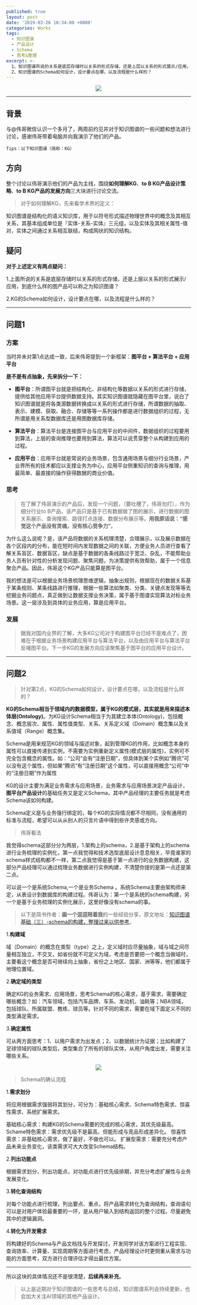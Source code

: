 ```yaml
---
published: true
layout: post
date: '2019-03-26 10:34:00 +0800'
categories: Works
tags:
  - 知识图谱
  - 产品设计
  - Schema
  - 思考&整理
excerpt: >-
  1、知识图谱所说的关系是底层存储时以关系的形式存储，还是上层以关系的形式展示/应用，到底什么样的图产品可以称之为知识图谱？
  2、知识图谱的Schema如何设计，设计要点在哪，以及流程是什么样的？
---
```

<div align="center"><img src="https://www.bobinsun.cn/assets/images/logo-top.jpg"/></div>

---

## 背景

与@伟哥微信认识一个多月了，两周前约见并对于知识图谱的一些问题和想法进行讨论，感谢伟哥带着电脑并向我演示了他们的产品。

```
Tips：以下知识图谱（简称：KG）
```

## 方向

整个讨论以伟哥演示他们的产品为主线，围绕**如何理解KG**、**to B KG产品设计策略**、**to B KG产品的发展方向**三大块进行讨论交流。

> 对于如何理解KG，先来看学术界的定义：

知识图谱是结构化的语义知识库，用于以符号形式描述物理世界中的概念及其相互关系，其基本组成单位是『实体-关系-实体』三元组，以及实体及其相关属性-值对，实体之间通过关系相互联结，构成网状的知识结构。

## 疑问

**对于上述定义有两点疑问：**

1.上面所说的关系是底层存储时以关系的形式存储，还是上层以关系的形式展示/应用，到底什么样的图产品可以称之为知识图谱？

2.KG的Schema如何设计，设计要点在哪，以及流程是什么样的？

---

## 问题1

### 方案

当时并未对第1点达成一致，后来伟哥提到一个新框架：**图平台 + 算法平台 + 应用平台**

**是不是有点抽象，先来拆分一下：**

- **图平台**：所谓图平台就是把结构化、非结构化等数据以关系的形式进行存储，提供给其他应用平台提供数据支持。其实知识图谱就隐藏在图平台里，说白了知识图谱就是将各类源数据转换成以关系的形式进行存储，所谓数据的抽取、表示、建模、获取、融合、存储等等一系列操作都是进行数据组织的过程，无所谓是用关系型数据库还是用图数据库存储。

- **算法平台**：算法平台是连接图平台与应用平台的中间件，数据组织的过程要用到算法，上层的查询推理也要用到算法，算法可以说贯穿整个从构建到应用的过程。

- **应用平台**：应用平台就是常说的业务场景，包含通用场景与细分行业场景，产业界所有的技术都应以支撑业务为中心，应用平台侧重知识的查询与推理，用最简单、最直接的操作获得数据的商业价值。

### 思考

> 在了解了伟哥演示的产品后，发现一个问题，（要吐槽了，伟哥勿打），作为细分行业to B产品，该产品只是基于已有数据做了图的展示，进行数据的图关系展示、查询搜索、路径打点连接、数据分布展示等。**用我原话说：“感觉这个产品没有灵魂，没有核心竞争力”**。

为什么这么说呢？是，该产品将数据的关系梳理清楚，合理展示，以及展示数据在各个区段内的分布，能在短时间内发现数据之间的关联，方便业务人员进行查看了解关系盲区、数据盲区，缺点是基于数据的各条线路过于宽泛、杂乱，不能帮助业务人员有针对性的分析发现问题、聚焦问题，为决策提供有效帮助，属于一个信息聚合产品。因此，伟哥这个KG产品只能算是图平台。

我的想法是可以根据业务场景梳理思维逻辑，抽象出规则，根据现在的数据关系基于某条规则、某条线路进行推理，根据一些算法如聚类、分类、关键点发现等等去挖掘业务问题点，真正做到让数据支撑业务决策，属于基于图谱实现算法对标业务场景。这一层涉及到具体的业务应用，算是应用平台。

### 发展

> 据我对国内业界的了解，大多KG公司对于构建图平台已经不是难点了，困难在于根据业务场景构建应用平台与算法平台，以及由应用平台与算法平台反哺图平台。下一步KG的发展方向应该聚焦基于图平台的应用平台设计。

---

## 问题2

> 针对第2点，KG的Schema如何设计，设计要点在哪，以及流程是什么样的？

**KG的Schema相当于领域内的数据模型，属于KG的模式层，其实就是用来描述本体层(Ontology)**。为KG设计Schema相当于为其建立本体(Ontology)，包括概念、概念层次、属性、属性值类型、关系、关系定义域（Domain）概念集以及关系值域（Range）概念集。

Schema是用来规范KG的领域与描述对象，起到管理KG的作用，比如概念本身的属性可以直接传递到实例，不需要为实例重新定义属性(模式层的属性)，实例可不完全包含概念的属性。如：“公司”会有“注册日期”，但具体到某个实例如“腾讯”可以没有这个属性，但如果“腾讯”有“注册日期”这个属性，可以直接用概念“公司”中的“注册日期”作为属性

KG的设计主要为满足业务需求与应用场景，业务需求与应用场景决定产品设计，**图平台产品设计**的基础任务又是定义Schema，其中产品经理的主要任务就是考虑Schema该如何构建。

Schema定义是与业务强行绑定的，每个KG的实际情况都不尽相同，没有通用的标准与流程，希望可以从从别人的只言片语中得到些许灵感或方向。

> 伟哥看法

我觉得schema这部分分为两层，1.架构上的schema，2.是基于架构上的schema进行业务梳理的实例化，第一点我觉得和技术选型底层设计息息相关，毕竟谁家的schema样式结构都不一样，第二点我觉得是基于第一点进行的业务数据构建，这部分产品经理可以通过梳理业务数据进行实例构建，不清楚你提的是第一点还是第二点。

可以说一个是系统Schema,一个是业务Schema 。系统Schema主要由架构师来定，从表设计到数据库的构建过程。伟哥认为：第一个是系统的schema构建，另一个是基于业务梳理的实例化展示，这里好像没有schema的事。

> 以下是简书作者：**画一个逗逗陪着我**的一些经验分享，原文地址：[知识图谱基础（三）-schema的构建，整理过来以供参考](https://www.jianshu.com/p/704e935c98a9)。

1.**构建域**

域（Domain）的概念在类型（type）之上，定义域时应尽量抽象，域与域之间尽量相互独立，不交叉，如省份就不可定义为域，考虑是否要把一个概念当做域时，主要看这个概念是否可继续向上抽象，省份之上地区、国家、洲等等，他们都属于地理位置域。

2.**确定域的类型**

确定KG的业务需求、应用场景，思考Schema的核心需求，基于需求，需要确定哪些概念？如：汽车领域，包括汽车品牌、车系、发动机、油耗等；NBA领域，包括球队、所属联盟、教练、球员等。针对不同的需求，需要在域下面定义不同的类型满足需求。

3.**确定属性**

可从两方面思考：1、以用户需求为出发点；2、以数据统计为证据；比如构建了足球领域的球队类型后，类型集合了所有的球队实体，从用户角度出发，需要关注哪些关系。

<div align="center"><img src="https://www.bobinsun.cn/assets/images/kg-score.png"/></div>

> Schema的确认流程

1.**需求划分**

将应用根据需求强弱将其划分，可分为：基础核心需求、Schema特色需求、惊喜性需求、系统扩展需求。

基础核心需求：构建KG的Schema需要的完成的核心需求，其优先级最高。
Schame特色需求：需求优先级不是最高，但能形成与竞品形成差异化。
惊喜性需求：非基础核心需求，做了最好，不做也可以。
扩展型需求：需要充分考虑产品未来业务变化，该类需求可大大改变Schema结构。

2.**列出功能点**

根据需求划分，列出功能点，对功能点进行优先级排期，并充分考虑扩展性与业务发展变化。

3.**转化查询结构**

对每个功能点进行梳理，列出要点、重点，将产品需求转化为查询结构，查询语句可以是对用户体验最重要的一环，是从用户输入到结构返回的整个过程。尽量避免其中的逻辑漏洞。

4.**转化为开发需求**

将构建好的Schema与产品文档找与开发探讨，开发同学对该方案进行工程实现、查询效率、计算量、实现周期等方面进行考虑，产品经理设计时更侧重从需求与功能的方面思考，双方进行合理评估才得出最优方案。

---

所以这块的具体情况还不是很清楚，**后续再来补充**。

> 以上是近期对于知识图谱的一些思考与总结，知识图谱系列会持续更新，也会加大关注AI领域的其他产品设计。
